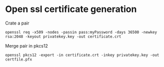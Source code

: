 # Open ssl certificate generation

Crate a pair

	openssl req -x509 -nodes -passin pass:myPassword -days 36500 -newkey rsa:2048 -keyout privatekey.key -out certificate.crt

Merge pair in pkcs12

	openssl pkcs12 -export -in certificate.crt -inkey privatekey.key -out certfile.pfx